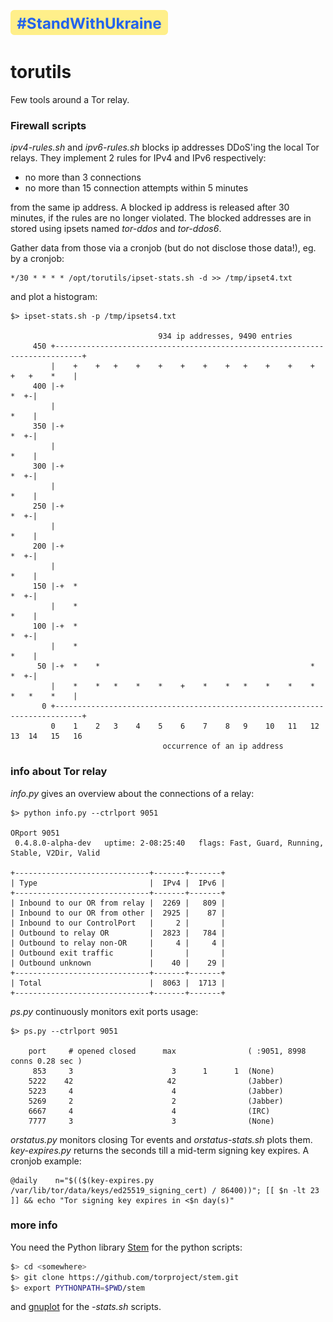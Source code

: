 [![StandWithUkraine](https://raw.githubusercontent.com/vshymanskyy/StandWithUkraine/main/badges/StandWithUkraine.svg)](https://github.com/vshymanskyy/StandWithUkraine/blob/main/docs/README.md)

# torutils
Few tools around a Tor relay.

### Firewall scripts
*ipv4-rules.sh* and *ipv6-rules.sh* blocks ip addresses DDoS'ing the local Tor relays.
They implement 2 rules for IPv4 and IPv6 respectively:

- no more than 3 connections
- no more than 15 connection attempts within 5 minutes

from the same ip address.
A blocked ip address is released after 30 minutes, if the rules are no longer violated. 
The blocked addresses are in stored using ipsets named *tor-ddos* and *tor-ddos6*.

Gather data from those via a cronjob (but do not disclose those data!), eg. by a cronjob:

```crontab
*/30 * * * * /opt/torutils/ipset-stats.sh -d >> /tmp/ipset4.txt
```
and plot a histogram:

```console
$> ipset-stats.sh -p /tmp/ipsets4.txt

                                 934 ip addresses, 9490 entries                           
     450 +----------------------------------------------------------------------------+   
         |    +    +   +    +    +    +    +    +   +    +    +    +    +   +    *    |   
     400 |-+                                                                     *  +-|   
         |                                                                       *    |   
     350 |-+                                                                     *  +-|   
         |                                                                       *    |   
     300 |-+                                                                     *  +-|   
         |                                                                       *    |   
     250 |-+                                                                     *  +-|   
         |                                                                       *    |   
     200 |-+                                                                     *  +-|   
         |                                                                       *    |   
     150 |-+  *                                                                  *  +-|   
         |    *                                                                  *    |   
     100 |-+  *                                                                  *  +-|   
         |    *                                                                  *    |   
      50 |-+  *    *                                               *             *  +-|   
         |    *    *   *    *    *    +    *    *   *    *    *    *    *   *    *    |   
       0 +----------------------------------------------------------------------------+   
         0    1    2   3    4    5    6    7    8   9    10   11   12   13  14   15   16  
                                  occurrence of an ip address                             
```

### info about Tor relay

*info.py* gives an overview about the connections of a relay:

```console
$> python info.py --ctrlport 9051

ORport 9051
 0.4.8.0-alpha-dev   uptime: 2-08:25:40   flags: Fast, Guard, Running, Stable, V2Dir, Valid

+------------------------------+-------+-------+
| Type                         |  IPv4 |  IPv6 |
+------------------------------+-------+-------+
| Inbound to our OR from relay |  2269 |   809 |
| Inbound to our OR from other |  2925 |    87 |
| Inbound to our ControlPort   |     2 |       |
| Outbound to relay OR         |  2823 |   784 |
| Outbound to relay non-OR     |     4 |     4 |
| Outbound exit traffic        |       |       |
| Outbound unknown             |    40 |    29 |
+------------------------------+-------+-------+
| Total                        |  8063 |  1713 |
+------------------------------+-------+-------+

```
*ps.py* continuously monitors exit ports usage:

```console
$> ps.py --ctrlport 9051

    port     # opened closed      max                ( :9051, 8998 conns 0.28 sec )
     853     3                      3      1      1  (None)
    5222    42                     42                (Jabber)
    5223     4                      4                (Jabber)
    5269     2                      2                (Jabber)
    6667     4                      4                (IRC)
    7777     3                      3                (None)
```

*orstatus.py* monitors closing Tor events and *orstatus-stats.sh* plots them. *key-expires.py* returns the seconds till a mid-term signing key expires. A cronjob example:

```crontab
@daily    n="$(($(key-expires.py /var/lib/tor/data/keys/ed25519_signing_cert) / 86400))"; [[ $n -lt 23 ]] && echo "Tor signing key expires in <$n day(s)"
```
### more info
You need the Python library [Stem](https://stem.torproject.org/index.html) for the python scripts:

```bash
$> cd <somewhere>
$> git clone https://github.com/torproject/stem.git
$> export PYTHONPATH=$PWD/stem
```
and [gnuplot](http://www.gnuplot.info/) for the *-stats.sh* scripts.

